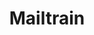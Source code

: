 ---
git: https://github.com/Mailtrain-org/mailtrain
logohandle: mailtrain
sort: mailtrain
title: Mailtrain
website: https://mailtrain.org/
---